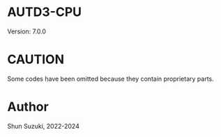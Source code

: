 # AUTD3-CPU

Version: 7.0.0

# CAUTION

Some codes have been omitted because they contain proprietary parts.

# Author

Shun Suzuki, 2022-2024

